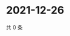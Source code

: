 # 2021-12-26

共 0 条

<!-- BEGIN WEIBO -->
<!-- 最后更新时间 Sun Dec 26 2021 18:09:18 GMT+0800 (China Standard Time) -->

<!-- END WEIBO -->

